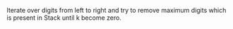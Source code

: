 Iterate over digits from left to right and try to remove maximum digits which is present in Stack until k become zero.